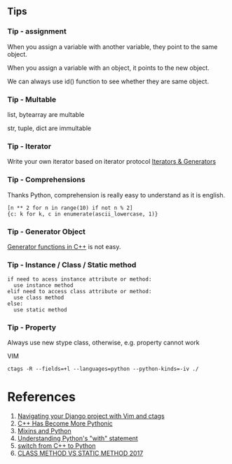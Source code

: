 ## Tips
### Tip - assignment
When you assign a variable with another variable, they point to the same object.

When you assign a variable with an object, it points to the new object.

We can always use id() function to see whether they are same object.

### Tip - Multable
list, bytearray are multable

str, tuple, dict are immultable

### Tip - Iterator
Write your own iterator based on iterator protocol
[Iterators & Generators](https://anandology.com/python-practice-book/iterators.html)

### Tip - Comprehensions
Thanks Python, comprehension is really easy to understand as it is english.
```
[n ** 2 for n in range(10) if not n % 2]
{c: k for k, c in enumerate(ascii_lowercase, 1)}
```

### Tip - Generator Object
[Generator functions in C++](https://paoloseverini.wordpress.com/2014/06/09/generator-functions-in-c/) is not easy.

### Tip - Instance / Class / Static method
```
if need to acess instance attribute or method:
  use instance method
elif need to access class attribute or method:
  use class method
else:
  use static method
```

### Tip - Property
Always use new stype class, otherwise, e.g. property cannot work

VIM
```
ctags -R --fields=+l --languages=python --python-kinds=-iv ./
```

# References
1. [Navigating your Django project with Vim and ctags](https://www.fusionbox.com/blog/detail/navigating-your-django-project-with-vim-and-ctags/590/)
2. [C++ Has Become More Pythonic](http://preshing.com/20141202/cpp-has-become-more-pythonic/)
3. [Mixins and Python](https://www.ianlewis.org/en/mixins-and-python)
4. [Understanding Python's "with" statement](http://effbot.org/zone/python-with-statement.htm)
5. [switch from C++ to Python](https://www.quora.com/How-does-one-make-the-switch-from-C++-to-Python-I-am-most-comfortable-with-C++-and-have-been-using-it-to-do-most-of-my-programming-I-find-that-it-is-very-time-consuming-and-Python-gets-things-done-fast-What-is-the-best-way-to-make-the-switch)
6. [CLASS METHOD VS STATIC METHOD 2017](http://www.bogotobogo.com/python/python_differences_between_static_method_and_class_method_instance_method.php)

